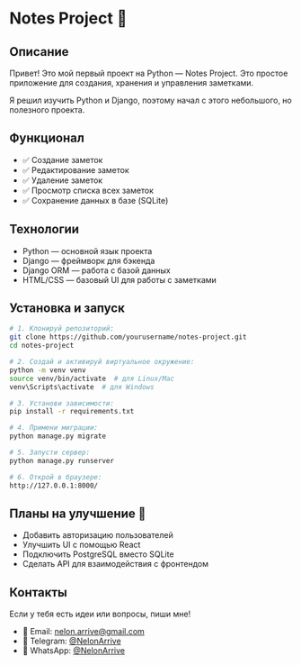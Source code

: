 # Notes Project 📝

## Описание

Привет! Это мой первый проект на Python — Notes Project.
Это простое приложение для создания, хранения и управления заметками.

Я решил изучить Python и Django, поэтому начал с этого небольшого, но полезного проекта.

## Функционал

- ✅ Создание заметок
- ✅ Редактирование заметок
- ✅ Удаление заметок
- ✅ Просмотр списка всех заметок
- ✅ Сохранение данных в базе (SQLite)

## Технологии

- Python — основной язык проекта
- Django — фреймворк для бэкенда
- Django ORM — работа с базой данных
- HTML/CSS — базовый UI для работы с заметками

## Установка и запуск

```bash
# 1. Клонируй репозиторий:
git clone https://github.com/yourusername/notes-project.git
cd notes-project

# 2. Создай и активируй виртуальное окружение:
python -m venv venv
source venv/bin/activate  # для Linux/Mac
venv\Scripts\activate  # для Windows

# 3. Установи зависимости:
pip install -r requirements.txt

# 4. Примени миграции:
python manage.py migrate

# 5. Запусти сервер:
python manage.py runserver

# 6. Открой в браузере:
http://127.0.0.1:8000/
```

## Планы на улучшение 🚀

- Добавить авторизацию пользователей
- Улучшить UI с помощью React
- Подключить PostgreSQL вместо SQLite
- Сделать API для взаимодействия с фронтендом

## Контакты

Если у тебя есть идеи или вопросы, пиши мне!

- 📧 Email: nelon.arrive@gmail.com
- 📱 Telegram: [@NelonArrive](https://t.me/NelonArrive)
- 📱 WhatsApp: [@NelonArrive](https://wa.me/79530526260)